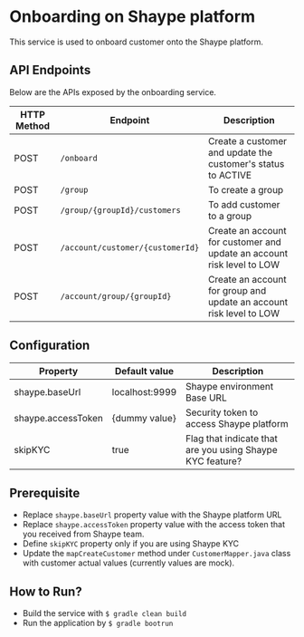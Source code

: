 # Onboarding on Shaype platform
This service is used to onboard customer onto the Shaype platform.


## API Endpoints
Below are the APIs exposed by the onboarding service.

| HTTP Method | Endpoint                         | Description                                                            |
|-------------|----------------------------------|------------------------------------------------------------------------|
| POST        | `/onboard`                       | Create a customer and update the customer's status to ACTIVE           |
| POST        | `/group`                         | To create a group                                                      |  
| POST        | `/group/{groupId}/customers`     | To add customer to a group                                             |
| POST        | `/account/customer/{customerId}` | Create an account for customer and update an account risk level to LOW |
| POST        | `/account/group/{groupId}`       | Create an account for group and update an account risk level to LOW    |


## Configuration

| Property           | Default value  | Description                                               |
|--------------------|----------------|-----------------------------------------------------------|
| shaype.baseUrl     | localhost:9999 | Shaype environment Base URL                               |
| shaype.accessToken | {dummy value}  | Security token to access Shaype platform                  |
| skipKYC            | true           | Flag that indicate that are you using Shaype KYC feature? |

## Prerequisite 
* Replace `shaype.baseUrl` property value with the Shaype platform URL
* Replace `shaype.accessToken` property value with the access token that you received from Shaype team.
* Define `skipKYC` property only if you are using Shaype KYC
* Update the `mapCreateCustomer` method under `CustomerMapper.java` class with customer actual values (currently values are mock). 

## How to Run?
* Build the service with `$ gradle clean build`
* Run the application by `$ gradle bootrun` 




